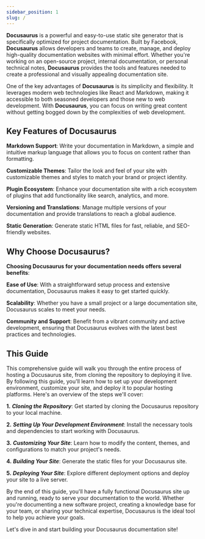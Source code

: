 ```yaml
---
sidebar_position: 1
slug: /
---
```


**Docusaurus** is a powerful and easy-to-use static site generator that is specifically optimized for project documentation. Built by Facebook, **Docusaurus** allows developers and teams to create, manage, and deploy high-quality documentation websites with minimal effort. Whether you're working on an open-source project, internal documentation, or personal technical notes, **Docusaurus** provides the tools and features needed to create a professional and visually appealing documentation site.

One of the key advantages of **Docusaurus** is its simplicity and flexibility. It leverages modern web technologies like React and Markdown, making it accessible to both seasoned developers and those new to web development. With **Docusaurus**, you can focus on writing great content without getting bogged down by the complexities of web development.

## Key Features of Docusaurus
**Markdown Support**: Write your documentation in Markdown, a simple and intuitive markup language that allows you to focus on content rather than formatting.

**Customizable Themes**: Tailor the look and feel of your site with customizable themes and styles to match your brand or project identity.

**Plugin Ecosystem**: Enhance your documentation site with a rich ecosystem of plugins that add functionality like search, analytics, and more.

**Versioning and Translations**: Manage multiple versions of your documentation and provide translations to reach a global audience.

**Static Generation**: Generate static HTML files for fast, reliable, and SEO-friendly websites.

## Why Choose Docusaurus?  
**Choosing Docusaurus for your documentation needs offers several benefits**:

**Ease of Use**: With a straightforward setup process and extensive documentation, Docusaurus makes it easy to get started quickly.

**Scalability**: Whether you have a small project or a large documentation site, Docusaurus scales to meet your needs.

**Community and Support**: Benefit from a vibrant community and active development, ensuring that Docusaurus evolves with the latest best practices and technologies.

## This Guide
This comprehensive guide will walk you through the entire process of hosting a Docusaurus site, from cloning the repository to deploying it live. By following this guide, you'll learn how to set up your development environment, customize your site, and deploy it to popular hosting platforms. Here's an overview of the steps we'll cover:

**1.** ***Cloning the Repository***: Get started by cloning the Docusaurus repository to your local machine.

**2.** ***Setting Up Your Development Environment***: Install the necessary tools and dependencies to start working with Docusaurus.

**3.** ***Customizing Your Site***: Learn how to modify the content, themes, and configurations to match your project's needs.

**4.** ***Building Your Site***: Generate the static files for your Docusaurus site.

**5.** ***Deploying Your Site***: Explore different deployment options and deploy your site to a live server.

By the end of this guide, you'll have a fully functional Docusaurus site up and running, ready to serve your documentation to the world. Whether you're documenting a new software project, creating a knowledge base for your team, or sharing your technical expertise, Docusaurus is the ideal tool to help you achieve your goals.

Let's dive in and start building your Docusaurus documentation site!